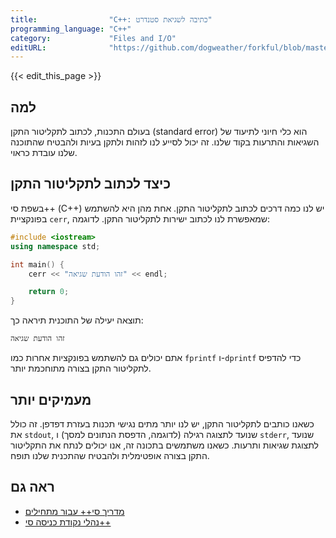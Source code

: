 ```yaml
---
title:                "C++: כתיבה לשגיאת סטנדרט"
programming_language: "C++"
category:             "Files and I/O"
editURL:              "https://github.com/dogweather/forkful/blob/master/content/he/cpp/writing-to-standard-error.md"
---
```


{{< edit_this_page >}}

## למה
בעולם התכנות, לכתוב לתקליטור התקן (standard error) הוא כלי חיוני לתיעוד של השגיאות והתרעות בקוד שלנו. זה יכול לסייע לנו לזהות ולתקן בעיות ולהבטיח שהתוכנה שלנו עובדת כראוי.

## כיצד לכתוב לתקליטור התקן
בשפת סי++ (C++) יש לנו כמה דרכים לכתוב לתקליטור התקן. אחת מהן היא להשתמש בפונקציית `cerr`, שמאפשרת לנו לכתוב ישירות לתקליטור התקן. לדוגמה:

```C++
#include <iostream>
using namespace std;

int main() {
    cerr << "זהו הודעת שגיאה" << endl;

    return 0;
}
```

תוצאה יעילה של התוכנית תיראה כך:

```
זהו הודעת שגיאה
```

אתם יכולים גם להשתמש בפונקציות אחרות כמו `fprintf` ו-`dprintf` כדי להדפיס לתקליטור התקן בצורה מתוחכמת יותר.

## מעמיקים יותר
כשאנו כותבים לתקליטור התקן, יש לנו יותר מתים נגישי תכנות בעזרת דפדפן. זה כולל את `stdout`, שנועד לתצוגה רגילה (לדוגמה, הדפסת הנתונים למסך) ו `stderr`, שנועד לתצוגת שגיאות ותרעות. כשאנו משתמשים בתכונה זה, אנו יכולים לנתח את התקליטור התקן בצורה אופטימלית ולהבטיח שהתכנית שלנו תופח.

## ראה גם
- [מדריך סי++ עבור מתחילים](https://he.wikipedia.org/wiki/תכנות_סי%2B%2B)
- [נהלי נקודת כניסה סי++](https://www.cppreference.com/w/cpp/io/cerr)